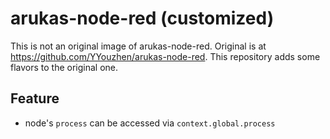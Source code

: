 # arukas-node-red (customized)

This is not an original image of arukas-node-red.
Original is at https://github.com/YYouzhen/arukas-node-red.
This repository adds some flavors to the original one.

## Feature

* node's `process` can be accessed via `context.global.process`

